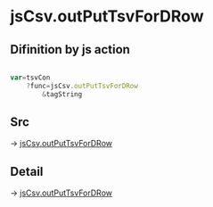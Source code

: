 # jsCsv.outPutTsvForDRow

## Difinition by js action

```js.js

var=tsvCon
	?func=jsCsv.outPutTsvForDRow
		&tagString
```

## Src

-> [jsCsv.outPutTsvForDRow](https://github.com/puutaro/CommandClick/blob/master/app/src/main/java/com/puutaro/commandclick/fragment_lib/terminal_fragment/js_interface/JsCsv.kt#L349)

## Detail

-> [jsCsv.outPutTsvForDRow](https://github.com/puutaro/CommandClick/blob/master/md/developer/js_interface/details/JsCsv/outPutTsvForDRow.md)
